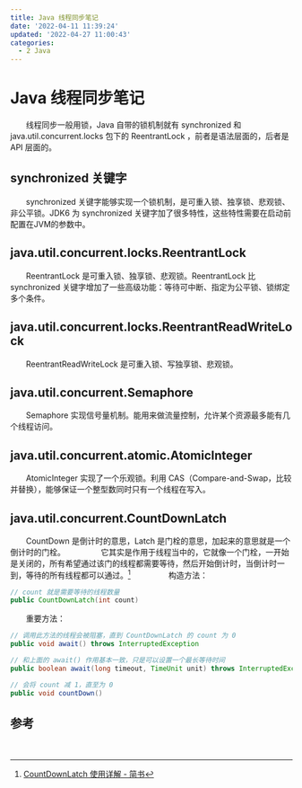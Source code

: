 ```yaml
---
title: Java 线程同步笔记
date: '2022-04-11 11:39:24'
updated: '2022-04-27 11:00:43'
categories:
  - 2 Java
---
```

# Java 线程同步笔记

　　线程同步一般用锁，Java 自带的锁机制就有 synchronized 和 java.util.concurrent.locks 包下的 ReentrantLock ，前者是语法层面的，后者是 API 层面的。

## synchronized 关键字

　　synchronized 关键字能够实现一个锁机制，是可重入锁、独享锁、悲观锁、非公平锁。JDK6 为 synchronized 关键字加了很多特性，这些特性需要在启动前配置在JVM的参数中。

## java.util.concurrent.locks.ReentrantLock

　　ReentrantLock 是可重入锁、独享锁、悲观锁。ReentrantLock 比 synchronized 关键字增加了一些高级功能：等待可中断、指定为公平锁、锁绑定多个条件。
　　
## java.util.concurrent.locks.ReentrantReadWriteLock

　　ReentrantReadWriteLock 是可重入锁、写独享锁、悲观锁。

## java.util.concurrent.Semaphore

　　Semaphore 实现信号量机制。能用来做流量控制，允许某个资源最多能有几个线程访问。

## java.util.concurrent.atomic.AtomicInteger

　　AtomicInteger 实现了一个乐观锁。利用 CAS（Compare-and-Swap，比较并替换），能够保证一个整型数同时只有一个线程在写入。

## java.util.concurrent.CountDownLatch

　　CountDown 是倒计时的意思，Latch 是门栓的意思，加起来的意思就是一个倒计时的门栓。
　　
　　它其实是作用于线程当中的，它就像一个门栓，一开始是关闭的，所有希望通过该门的线程都需要等待，然后开始倒计时，当倒计时一到，等待的所有线程都可以通过。[^2]
　　
　　 构造方法：
```java
// count 就是需要等待的线程数量
public CountDownLatch(int count)
```

　　重要方法：
```java
// 调用此方法的线程会被阻塞，直到 CountDownLatch 的 count 为 0
public void await() throws InterruptedException 

// 和上面的 await() 作用基本一致，只是可以设置一个最长等待时间
public boolean await(long timeout, TimeUnit unit) throws InterruptedException

// 会将 count 减 1，直至为 0
public void countDown() 
```

## 参考

[^1]: [不可不说的Java“锁”事](https://tech.meituan.com/2018/11/15/java-lock.html)

[^2]: [CountDownLatch 使用详解 - 简书](https://www.jianshu.com/p/962bc7225ce8)

　　
